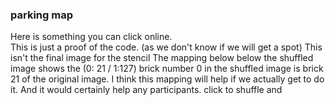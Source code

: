 ### parking map

Here is something you can click online.  
This is just a proof of the code.
(as we don't know if we will get a spot)
This isn't the final image for the stencil
The mapping below below the shuffled image shows
the (0: 21 / 1:127) brick number 0 in the shuffled image is brick 21 of the original image. I think this mapping will help if we actually get to do it. And it would certainly help any participants.
click to shuffle and
